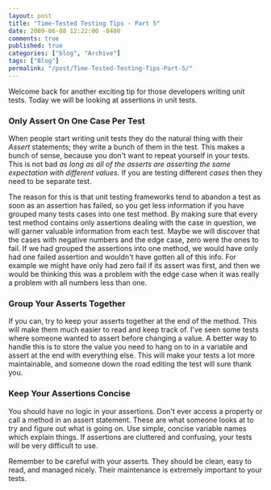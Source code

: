 ```yaml
---
layout: post
title: "Time-Tested Testing Tips - Part 5"
date: 2009-06-08 12:22:00 -0400
comments: true
published: true
categories: ["blog", "Archive"]
tags: ["Blog"]
permalink: "/post/Time-Tested-Testing-Tips-Part-5/"
---
```

<!-- more -->



<p>Welcome back for another exciting tip for those developers writing unit tests. Today we will be looking at assertions in unit tests.</p>
<h3>Only Assert On One Case Per Test</h3>
<p>When people start writing unit tests they do the natural thing with their <em>Assert</em> statements; they write a bunch of them in the test. This makes a bunch of sense, because you don't want to repeat yourself in your tests. This is not bad <em>as long as all of the asserts are asserting the same expectation with different values</em>. If you are testing different <em>cases</em> then they need to be separate test.</p>
<p>The reason for this is that unit testing frameworks tend to abandon a test as soon as an assertion has failed, so you get less information if you have grouped many tests cases into one test method. By making sure that every test method contains only assertions dealing with the case in question, we will garner valuable information from each test. Maybe we will discover that the cases with negative numbers and the edge case, zero were the ones to fail. If we had grouped the assertions into one method, we would have only had one failed assertion and wouldn't have gotten all of this info. For example we might have only had zero fail if its assert was first, and then we would be thinking this was a problem with the edge case when it was really a problem with all numbers less than one.</p>
<h3>Group Your Asserts Together</h3>
<p>If you can, try to keep your asserts together at the end of the method. This will make them much easier to read and keep track of. I've seen some tests where someone wanted to assert before changing a value. A better way to handle this is to store the value you need to hang on to in a variable and assert at the end with everything else. This will make your tests a lot more maintainable, and someone down the road editing the test will sure thank you.</p>
<h3>Keep Your Assertions Concise</h3>
<p>You should have no logic in your assertions. Don't ever access a property or call a method in an assert statement. These are what someone looks at to try and figure out what is going on. Use simple, concise variable names which explain things. If assertions are cluttered and confusing, your tests will be very difficult to use.</p>
<p>Remember to be careful with your asserts. They should be clean, easy to read, and managed nicely. Their maintenance is extremely important to your tests.</p>
